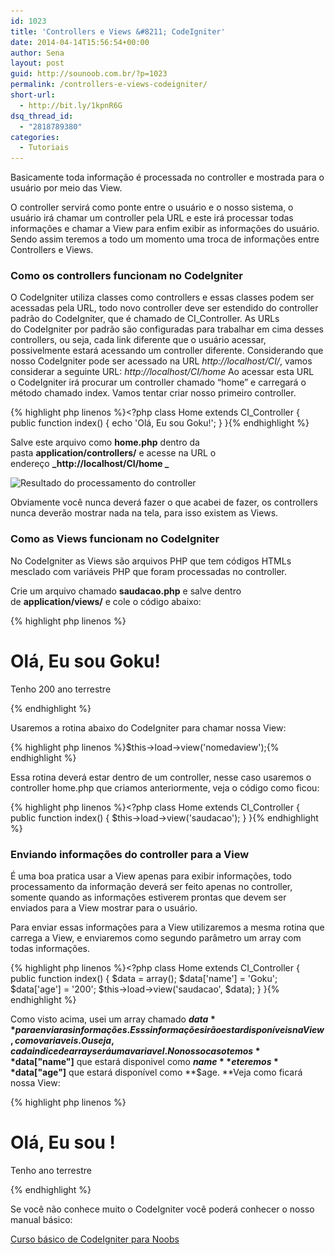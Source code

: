 ```yaml
---
id: 1023
title: 'Controllers e Views &#8211; CodeIgniter'
date: 2014-04-14T15:56:54+00:00
author: Sena
layout: post
guid: http://sounoob.com.br/?p=1023
permalink: /controllers-e-views-codeigniter/
short-url:
  - http://bit.ly/1kpnR6G
dsq_thread_id:
  - "2818789380"
categories:
  - Tutoriais
---
```

Basicamente toda informação é processada no controller e mostrada para o usuário por meio das View.

O controller servirá como ponte entre o usuário e o nosso sistema, o usuário irá chamar um controller pela URL e este irá processar todas informações e chamar a View para enfim exibir as informações do usuário. Sendo assim teremos a todo um momento uma troca de informações entre Controllers e Views.
  
<!--more-->

### Como os controllers funcionam no CodeIgniter

O CodeIgniter utiliza classes como controllers e essas classes podem ser acessadas pela URL, todo novo controller deve ser estendido do controller padrão do CodeIgniter, que é chamado de CI_Controller. As URLs do CodeIgniter por padrão são configuradas para trabalhar em cima desses controllers, ou seja, cada link diferente que o usuário acessar, possivelmente estará acessando um controller diferente. Considerando que nosso CodeIgniter pode ser acessado na URL _http://localhost/CI/_, vamos considerar a seguinte URL: _http://localhost/CI/home_ Ao acessar esta URL o CodeIgniter irá procurar um controller chamado &#8220;home&#8221; e carregará o método chamado index. Vamos tentar criar nosso primeiro controller.

{% highlight php linenos %}<?php
class Home extends CI_Controller {
    public function index() 
    {
        echo 'Olá, Eu sou Goku!';
    }
}{% endhighlight %} 

Salve este arquivo como **home.php** dentro da pasta **application/controllers/** e acesse na URL o endereço **_http://localhost/CI/home _**

<img class="aligncenter size-full wp-image-1036" src="./uploads/2014/04/Ola-eu-sou-goku.jpg" alt="Resultado do processamento do controller" width="760" height="309" srcset="./uploads/2014/04/Ola-eu-sou-goku.jpg 760w, ./uploads/2014/04/Ola-eu-sou-goku-300x121.jpg 300w" sizes="(max-width: 760px) 100vw, 760px" />

Obviamente você nunca deverá fazer o que acabei de fazer, os controllers nunca deverão mostrar nada na tela, para isso existem as Views.

### Como as Views funcionam no CodeIgniter

No CodeIgniter as Views são arquivos PHP que tem códigos HTMLs mesclado com variáveis PHP que foram processadas no controller.

Crie um arquivo chamado **saudacao.php** e salve dentro de **application/views/** e cole o código abaixo:

{% highlight php linenos %}<html>
    <head>
        <title>Página do Goku</title>
    </head>
    <body>
        <h1>Olá, Eu sou Goku!</h1>
        <p>Tenho 200 ano terrestre</p>
    </body>
</html>{% endhighlight %} 

Usaremos a rotina abaixo do CodeIgniter para chamar nossa View:

{% highlight php linenos %}$this->load->view('nomedaview');{% endhighlight %} 

Essa rotina deverá estar dentro de um controller, nesse caso usaremos o controller home.php que criamos anteriormente, veja o código como ficou:

{% highlight php linenos %}<?php
class Home extends CI_Controller {
    public function index()
    {
        $this->load->view('saudacao');
    }
}{% endhighlight %} 

### Enviando informações do controller para a View

É uma boa pratica usar a View apenas para exibir informações, todo processamento da informação deverá ser feito apenas no controller, somente quando as informações estiverem prontas que devem ser enviados para a View mostrar para o usuário.

Para enviar essas informações para a View utilizaremos a mesma rotina que carrega a View, e enviaremos como segundo parâmetro um array com todas informações.

{% highlight php linenos %}<?php
class Home extends CI_Controller {
    public function index()
    {
        $data = array();
        $data['name'] = 'Goku';
        $data['age'] = '200';
        $this->load->view('saudacao', $data);
    }
}{% endhighlight %} 

Como visto acima, usei um array chamado **$data** para enviar as informações. Esss informações irão estar disponíveis na View, como variaveis. Ou seja, cada indice de array será uma variavel. No nosso caso temos **$data["name"]** que estará disponivel como **$name** e teremos **$data["age"]** que estará disponível como **$age. **Veja como ficará nossa View:

{% highlight php linenos %}<html>
    <head>
        <title>Página do <?php echo $name;?></title>
    </head>
    <body>
        <h1>Olá, Eu sou <?php echo $name;?>!</h1>
        <p>Tenho <?php echo $age;?> ano terrestre</p>
    </body>
</html>{% endhighlight %} 

Se você não conhece muito o CodeIgniter você poderá conhecer o nosso manual básico:
  
[Curso básico de CodeIgniter para Noobs](./codeigniter-para-noobs/ "CodeIgniter para Noobs")